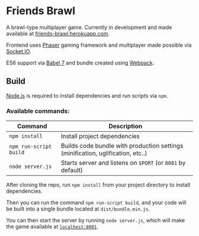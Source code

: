 # Friends Brawl

A brawl-type multiplayer game. Currently in development and made available at
[friends-brawl.herokuapp.com](http://friends-brawl.herokuapp.com/).

Frontend uses [Phaser](https://phaser.io/phaser3) gaming framework and multiplayer made possible via
[Socket.IO](https://socket.io/).

ES6 support via [Babel 7](https://babeljs.io/) and bundle created using [Webpack](https://webpack.js.org/).

## Build

[Node.js](https://nodejs.org) is required to install dependencies and run scripts via `npm`.

### Available commands:

| Command                | Description                                                                     |
|------------------------|---------------------------------------------------------------------------------|
| `npm install`          | Install project dependencies                                                    |
| `npm run-script build` | Builds code bundle with production settings (minification, uglification, etc..) |
| `node server.js`       | Starts server and listens on `$PORT` (or `8081` by default)                     |

After cloning the repo, run `npm install` from your project directory to install dependencies.

Then you can run the command `npm run-script build`, and your code will be built into a single bundle
located at  `dist/bundle.min.js`.

You can then start the server by running `node server.js`, which will make the game
available at [`localhost:8081`](http://localhost:8081).
